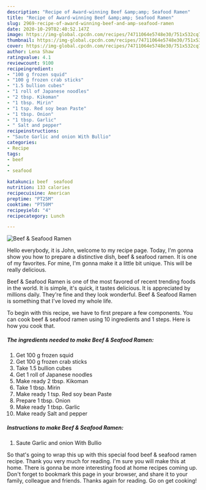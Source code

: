 ```yaml
---
description: "Recipe of Award-winning Beef &amp;amp; Seafood Ramen"
title: "Recipe of Award-winning Beef &amp;amp; Seafood Ramen"
slug: 2969-recipe-of-award-winning-beef-and-amp-seafood-ramen
date: 2020-10-29T02:40:52.147Z
image: https://img-global.cpcdn.com/recipes/74711064e5748e30/751x532cq70/beef-seafood-ramen-recipe-main-photo.jpg
thumbnail: https://img-global.cpcdn.com/recipes/74711064e5748e30/751x532cq70/beef-seafood-ramen-recipe-main-photo.jpg
cover: https://img-global.cpcdn.com/recipes/74711064e5748e30/751x532cq70/beef-seafood-ramen-recipe-main-photo.jpg
author: Lena Shaw
ratingvalue: 4.1
reviewcount: 9100
recipeingredient:
- "100 g frozen squid"
- "100 g frozen crab sticks"
- "1.5 bullion cubes"
- "1 roll of Japanese noodles"
- "2 tbsp. Kikoman"
- "1 tbsp. Mirin"
- "1 tsp. Red soy bean Paste"
- "1 tbsp. Onion"
- "1 tbsp. Garlic"
- " Salt and pepper"
recipeinstructions:
- "Saute Garlic and onion With Bullio"
categories:
- Recipe
tags:
- beef
- 
- seafood

katakunci: beef  seafood 
nutrition: 133 calories
recipecuisine: American
preptime: "PT25M"
cooktime: "PT50M"
recipeyield: "4"
recipecategory: Lunch

---
```



![Beef &amp; Seafood Ramen](https://img-global.cpcdn.com/recipes/74711064e5748e30/751x532cq70/beef-seafood-ramen-recipe-main-photo.jpg)

Hello everybody, it is John, welcome to my recipe page. Today, I'm gonna show you how to prepare a distinctive dish, beef &amp; seafood ramen. It is one of my favorites. For mine, I'm gonna make it a little bit unique. This will be really delicious.

Beef &amp; Seafood Ramen is one of the most favored of recent trending foods in the world. It is simple, it's quick, it tastes delicious. It is appreciated by millions daily. They're fine and they look wonderful. Beef &amp; Seafood Ramen is something that I've loved my whole life.




To begin with this recipe, we have to first prepare a few components. You can cook beef &amp; seafood ramen using 10 ingredients and 1 steps. Here is how you cook that.

<!--inarticleads1-->

##### The ingredients needed to make Beef &amp; Seafood Ramen:

1. Get 100 g frozen squid
1. Get 100 g frozen crab sticks
1. Take 1.5 bullion cubes
1. Get 1 roll of Japanese noodles
1. Make ready 2 tbsp. Kikoman
1. Take 1 tbsp. Mirin
1. Make ready 1 tsp. Red soy bean Paste
1. Prepare 1 tbsp. Onion
1. Make ready 1 tbsp. Garlic
1. Make ready  Salt and pepper




<!--inarticleads2-->

##### Instructions to make Beef &amp; Seafood Ramen:

1. Saute Garlic and onion With Bullio




So that's going to wrap this up with this special food beef &amp; seafood ramen recipe. Thank you very much for reading. I'm sure you will make this at home. There is gonna be more interesting food at home recipes coming up. Don't forget to bookmark this page in your browser, and share it to your family, colleague and friends. Thanks again for reading. Go on get cooking!
